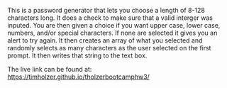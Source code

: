This is a password generator that lets you choose a length of 8-128 characters long. It does a check to make sure that a valid interger was inputed. You are then given a choice if you want upper case, lower case, numbers, and/or special characters. If none are selected it gives you an alert to try again. It then creates an array of what you selected and randomly selects as many characters as the user selected on the first prompt. It then writes that string to the text box.

The live link can be found at: https://timholzer.github.io/tholzerbootcamphw3/
